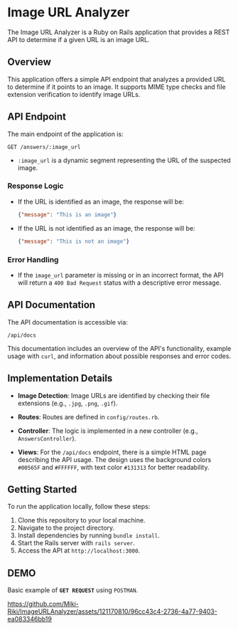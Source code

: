 # Image URL Analyzer

The Image URL Analyzer is a Ruby on Rails application that provides a REST API to determine if a given URL is an image URL.

## Overview

This application offers a simple API endpoint that analyzes a provided URL to determine if it points to an image. It supports MIME type checks and file extension verification to identify image URLs.

## API Endpoint

The main endpoint of the application is:

```
GET /answers/:image_url
```

- `:image_url` is a dynamic segment representing the URL of the suspected image.

### Response Logic

- If the URL is identified as an image, the response will be:
  ```json
  {"message": "This is an image"}
  ```

- If the URL is not identified as an image, the response will be:
  ```json
  {"message": "This is not an image"}
  ```

### Error Handling

- If the `image_url` parameter is missing or in an incorrect format, the API will return a `400 Bad Request` status with a descriptive error message.

## API Documentation

The API documentation is accessible via:

```
/api/docs
```

This documentation includes an overview of the API's functionality, example usage with `curl`, and information about possible responses and error codes.

## Implementation Details

- **Image Detection**: Image URLs are identified by checking their file extensions (e.g., `.jpg`, `.png`, `.gif`).

- **Routes**: Routes are defined in `config/routes.rb`.

- **Controller**: The logic is implemented in a new controller (e.g., `AnswersController`).

- **Views**: For the `/api/docs` endpoint, there is a simple HTML page describing the API usage. The design uses the background colors `#00565F` and `#FFFFFF`, with text color `#131313` for better readability.

## Getting Started

To run the application locally, follow these steps:

1. Clone this repository to your local machine.
2. Navigate to the project directory.
3. Install dependencies by running `bundle install`.
4. Start the Rails server with `rails server`.
5. Access the API at `http://localhost:3000`.

## DEMO
Basic example of **`GET REQUEST`** using `POSTMAN`.

https://github.com/Miki-Riki/ImageURLAnalyzer/assets/121170810/96cc43c4-2736-4a77-9403-ea083346bb19




